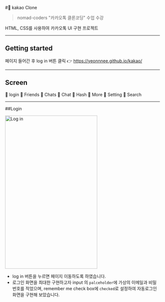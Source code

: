 #:closed_book: kakao Clone

>nomad-coders "카카오톡 클론코딩" 수업 수강

HTML, CSS를 사용하여 카카오톡 UI 구현 프로젝트

------
## Getting started

페이지 들어간 후 log in 버튼 클릭 :point_right:  https://yeonnnee.github.io/kakao/ 



----
## Screen
:seedling: login 
:seedling: Friends 
:seedling: Chats 
:seedling: Chat
:seedling: Hash
:seedling: More
:seedling: Setting
:seedling: Search

-----

##Login 

<img src="https://user-images.githubusercontent.com/61894688/87580788-f9a68500-c712-11ea-90bf-9a92225084c0.png" width="300px" height="500px" alt="Log in"></img>

- log in  버튼을 누르면 페이지 이동하도록 하였습니다.
- 로그인 화면을 최대한 구현하고자 input 의 `palceholder`에 가상의 이메일과 비밀번호를 적었으며, remember me check box에 `checked`로 설정하여 자동로그인 화면을 구현해 보았습니다.


